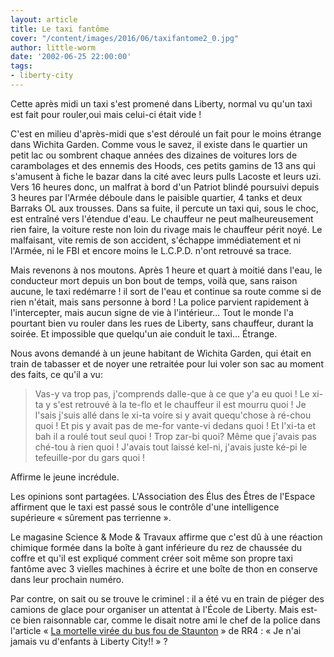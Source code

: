 ```yaml
---
layout: article
title: Le taxi fantôme
cover: "/content/images/2016/06/taxifantome2_0.jpg"
author: little-worm
date: '2002-06-25 22:00:00'
tags:
- liberty-city
---
```


Cette après midi un taxi s'est promené dans Liberty, normal vu qu'un taxi est fait pour rouler,oui mais celui-ci était vide !

C'est en milieu d'après-midi que s'est déroulé un fait pour le moins étrange dans Wichita Garden. Comme vous le savez, il existe dans le quartier un petit lac ou sombrent chaque années des dizaines de voitures lors de carambolages et des ennemis des Hoods, ces petits gamins de 13 ans qui s'amusent à fiche le bazar dans la cité avec leurs pulls Lacoste et leurs uzi. Vers 16 heures donc, un malfrat à bord d'un Patriot blindé poursuivi depuis 3 heures par l'Armée déboule dans le paisible quartier, 4 tanks et deux Barraks OL aux trousses. Dans sa fuite, il percute un taxi qui, sous le choc, est entraîné vers l'étendue d'eau. Le chauffeur ne peut malheureusement rien faire, la voiture reste non loin du rivage mais le chauffeur périt noyé. Le malfaisant, vite remis de son accident, s'échappe immédiatement et ni l'Armée, ni le FBI et encore moins le L.C.P.D. n'ont retrouvé sa trace.

Mais revenons à nos moutons. Après 1 heure et quart à moitié dans l'eau, le conducteur mort depuis un bon bout de temps, voilà que, sans raison aucune, le taxi redémarre ! il sort de l'eau et continue sa route comme si de rien n'était, mais sans personne à bord ! La police parvient rapidement à l'intercepter, mais aucun signe de vie à l'intérieur... Tout le monde l'a pourtant bien vu rouler dans les rues de Liberty, sans chauffeur, durant la soirée. Et impossible que quelqu'un aie conduit le taxi... Étrange.

Nous avons demandé à un jeune habitant de Wichita Garden, qui était en train de tabasser et de noyer une retraitée pour lui voler son sac au moment des faits, ce qu'il a vu:

> Vas-y va trop pas, j'comprends dalle-que à ce que y'a eu quoi ! Le xi-ta y s'est retrouvé à la te-flo et le chauffeur il est mourru quoi ! Je l'sais j'suis allé dans le xi-ta voire si y avait quequ'chose à ré-chou quoi ! Et pis y avait pas de me-for vante-vi dedans quoi ! Et l'xi-ta et bah il a roulé tout seul quoi ! Trop zar-bi quoi? Même que j'avais pas ché-tou à rien quoi ! J'avais tout laissé kel-ni, j'avais juste ké-pi le tefeuille-por du gars quoi !

Affirme le jeune incrédule.

Les opinions sont partagées. L'Association des Élus des Êtres de l'Espace affirment que le taxi est passé sous le contrôle d'une intelligence supérieure « sûrement pas terrienne ».

Le magasine Science & Mode & Travaux affirme que c'est dû à une réaction chimique formée dans la boîte à gant inférieure du rez de chaussée du coffre et qu'il est expliqué comment créer soit même son propre taxi fantôme avec 3 vielles machines à écrire et une boîte de thon en conserve dans leur prochain numéro.

Par contre, on sait ou se trouve le criminel : il a été vu en train de piéger des camions de glace pour organiser un attentat à l'École de Liberty. Mais est-ce bien raisonnable car, comme le disait notre ami le chef de la police dans l'article « [La mortelle virée du bus fou de Staunton](  /2002/06/12/la-mortelle-viree-du-bus-fou-de-staunton/) » de RR4 : « Je n'ai jamais vu d'enfants à Liberty City!! » ?

<!--kg-card-end: markdown-->
